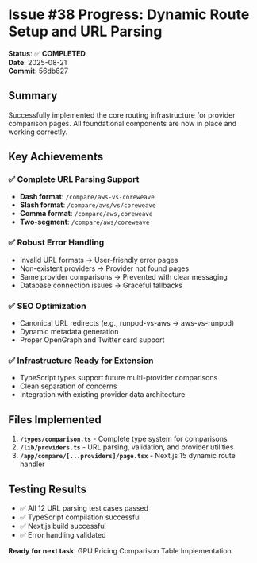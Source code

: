 # Issue #38 Progress: Dynamic Route Setup and URL Parsing

**Status**: ✅ **COMPLETED**  
**Date**: 2025-08-21  
**Commit**: 56db627

## Summary
Successfully implemented the core routing infrastructure for provider comparison pages. All foundational components are now in place and working correctly.

## Key Achievements

### ✅ Complete URL Parsing Support
- **Dash format**: `/compare/aws-vs-coreweave`
- **Slash format**: `/compare/aws/vs/coreweave`  
- **Comma format**: `/compare/aws,coreweave`
- **Two-segment**: `/compare/aws/coreweave`

### ✅ Robust Error Handling
- Invalid URL formats → User-friendly error pages
- Non-existent providers → Provider not found pages
- Same provider comparisons → Prevented with clear messaging
- Database connection issues → Graceful fallbacks

### ✅ SEO Optimization
- Canonical URL redirects (e.g., runpod-vs-aws → aws-vs-runpod)
- Dynamic metadata generation
- Proper OpenGraph and Twitter card support

### ✅ Infrastructure Ready for Extension
- TypeScript types support future multi-provider comparisons
- Clean separation of concerns
- Integration with existing provider data architecture

## Files Implemented

1. **`/types/comparison.ts`** - Complete type system for comparisons
2. **`/lib/providers.ts`** - URL parsing, validation, and provider utilities  
3. **`/app/compare/[...providers]/page.tsx`** - Next.js 15 dynamic route handler

## Testing Results
- ✅ All 12 URL parsing test cases passed
- ✅ TypeScript compilation successful
- ✅ Next.js build successful
- ✅ Error handling validated

**Ready for next task**: GPU Pricing Comparison Table Implementation